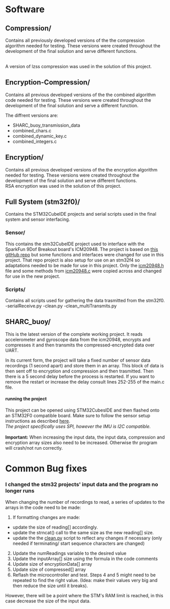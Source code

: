 # Software

## Compression/
Contains all previously developed versions of the the compression algorithm needed for testing. These versions were created throughout the development of the final solution and serve different functions.<br /><br />

A version of lzss compression was used in the solution of this project. 

## Encryption-Compression/
Contains all previous developed versions of the the combined algorithm code needed for testing. These versions were created throughout the development of the final solution and serve a different function.

The diffrent versions are:
- SHARC_buoy_transmission_data
- combined_chars.c
- combined_dynamic_key.c
- combined_integers.c

## Encryption/
Contains all previous developed versions of the the encryption algorithm needed for testing. These versions were created throughout the development of the final solution and serve different functions. <br />
RSA encryption was used in the solution of this project. 

## Full System (stm32f0)/
Contains the STM32CubeIDE projects and serial scripts used in the final system and sensor interfacing.

### Sensor/
This contains the stm32CubeIDE project used to interface with the SparkFun 9Dof Breakout board's ICM20948. The project is based on [this gitHub repo](https://github.com/mokhwasomssi/stm32_hal_icm20948) but some functions and interfaces were changed for use in this project. That repo project is also setup for use on an stm32f4 so adaptations needed to be made for use in this project. Only the [icm20948.h](https://github.com/mokhwasomssi/stm32_hal_icm20948/blob/master/icm20948.h) file and some methods from [icm20948.c](https://github.com/mokhwasomssi/stm32_hal_icm20948/blob/master/icm20948.h) were copied across and changed for use in the new project. 

### Scripts/
Contains all scripts used for gathering the data trasmitted from the stm32f0.
-serialReceive.py
-clean.py
-clean_multiTransmits.py

## SHARC_buoy/
This is the latest version of the complete working project. It reads accelerometer and gyroscope data from the icm20948, encrypts and compresses it and then transmits the compressed-encrypted data over UART.

In its current form, the project will take a fixed number of sensor data recordings (1 second apart) and store them in an array. This block of data is then sent off to encryption and compression and then trasmitted. Then there is a 5 second delay before the process is restarted. If you want to remove the restart or increase the delay consult lines 252-255 of the main.c file.

#### running the project
This project can be opened using STM32CubesIDE and then flashed onto an STM32F0 compatible board. Make sure to follow the sensor setup instructions as described [here](https://github.com/tristynferreiro/SHARC_buoy_data_transmission/blob/main/Software/Sensor/README.md). 
<br/>
*The project specifically uses SPI, however the IMU is I2C compatible.*
<br/><br/>
**Important:** When increasing the input data, the input data, compression and encryption array sizes also need to be increased. Otherwise thr program will crash/not run correctly.

# Common Bug fixes
### I changed the stm32 projects' input data and the program no longer runs
When changing the number of recordings to read, a series of updates to the arrays in the code need to be made:
1. If formatting changes are made:
- update the size of reading[] accordingly.
- update the strncat() call to the same size as the new reading[] size.
- update the the [clean.py]() script to reflect any changes if necessary 
    (only needed if terminating/ start sequence characters are changed)
2. Update the numReadings variable to the desired value
3. Update the inputArray[] size using the formula in the code comments
4. Update size of encryptionData[] array
5. Update size of compressed[] array
6. Reflash the microcontroller and test. Steps 4 and 5 might need to be repeated to find the right value. (Idea: make their values very big and then reduce the size until it breaks).

However, there will be a point where the STM's RAM limit is reached, in this case decrease the size of the input data.
